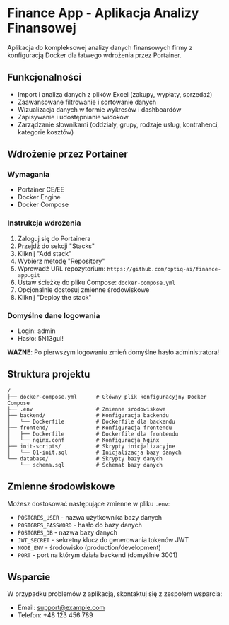 # Finance App - Aplikacja Analizy Finansowej

Aplikacja do kompleksowej analizy danych finansowych firmy z konfiguracją Docker dla łatwego wdrożenia przez Portainer.

## Funkcjonalności

- Import i analiza danych z plików Excel (zakupy, wypłaty, sprzedaż)
- Zaawansowane filtrowanie i sortowanie danych
- Wizualizacja danych w formie wykresów i dashboardów
- Zapisywanie i udostępnianie widoków
- Zarządzanie słownikami (oddziały, grupy, rodzaje usług, kontrahenci, kategorie kosztów)

## Wdrożenie przez Portainer

### Wymagania
- Portainer CE/EE
- Docker Engine
- Docker Compose

### Instrukcja wdrożenia

1. Zaloguj się do Portainera
2. Przejdź do sekcji "Stacks"
3. Kliknij "Add stack"
4. Wybierz metodę "Repository"
5. Wprowadź URL repozytorium: `https://github.com/optiq-ai/finance-app.git`
6. Ustaw ścieżkę do pliku Compose: `docker-compose.yml`
7. Opcjonalnie dostosuj zmienne środowiskowe
8. Kliknij "Deploy the stack"

### Domyślne dane logowania

- Login: admin
- Hasło: 5N13gul!

**WAŻNE**: Po pierwszym logowaniu zmień domyślne hasło administratora!

## Struktura projektu

```
/
├── docker-compose.yml      # Główny plik konfiguracyjny Docker Compose
├── .env                    # Zmienne środowiskowe
├── backend/                # Konfiguracja backendu
│   └── Dockerfile          # Dockerfile dla backendu
├── frontend/               # Konfiguracja frontendu
│   ├── Dockerfile          # Dockerfile dla frontendu
│   └── nginx.conf          # Konfiguracja Nginx
├── init-scripts/           # Skrypty inicjalizacyjne
│   └── 01-init.sql         # Inicjalizacja bazy danych
└── database/               # Skrypty bazy danych
    └── schema.sql          # Schemat bazy danych
```

## Zmienne środowiskowe

Możesz dostosować następujące zmienne w pliku `.env`:

- `POSTGRES_USER` - nazwa użytkownika bazy danych
- `POSTGRES_PASSWORD` - hasło do bazy danych
- `POSTGRES_DB` - nazwa bazy danych
- `JWT_SECRET` - sekretny klucz do generowania tokenów JWT
- `NODE_ENV` - środowisko (production/development)
- `PORT` - port na którym działa backend (domyślnie 3001)

## Wsparcie

W przypadku problemów z aplikacją, skontaktuj się z zespołem wsparcia:
- Email: support@example.com
- Telefon: +48 123 456 789
